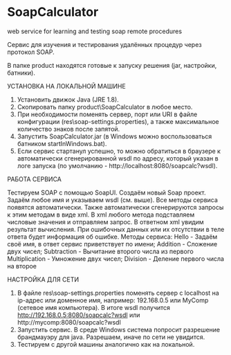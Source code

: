 # SoapCalculator

web service for learning and testing soap remote procedures

Сервис для изучения и тестирования удалённых процедур через протокол SOAP.

В папке product находятся готовые к запуску решения (jar, настройки, батники).

УСТАНОВКА НА ЛОКАЛЬНОЙ МАШИНЕ

1. Установить движок Java (JRE 1.8).
2. Скопировать папку product\SoapCalculator в любое место.
3. При необходимости поменять сервер, порт или URI в файле конфигурации (res\soap-settings.properties), а также максимальное количество знаков после запятой.
4. Запустить SoapCalculator.jar (в Windows можно воспользоваться батником startInWindows.bat).
5. Если сервис стартанул успешно, то можно обратиться в браузере к автоматически сгенерированной wsdl по адресу,
который указан в логе запуска (по умолчанию - http://localhost:8080/soapcalc?wsdl).

РАБОТА СЕРВИСА

Тестируем SOAP с помощью SoapUI. Создаём новый Soap проект. Задаём любое имя и указываем wsdl (см. выше).
Все методы сервиса появятся автоматически. Также автоматически сгенерируются запросы к этим методам в виде xml.
В xml любого метода подставляем числовые значения и отправляем запрос. В ответном xml увидим результат вычисления.
При ошибочных данных или их отсутствии в теле ответа будет информация об ошибке.
Методы сервиса:
  Hello - Задаём своё имя, в ответ сервис приветствует по имени;
  Addition - Сложение двух чисел;
  Subtraction - Вычитание второго числа из первого
  Multiplication - Умножение двух чисел;
  Division - Деление первого числа на второе

НАСТРОЙКА ДЛЯ СЕТИ
1. В файле res\soap-settings.properties поменять сервер с localhost на ip-адрес или доменное имя, например: 
192.168.0.5 или MyComp (сетевое имя компьютера).
В итоге wsdl получится http://192.168.0.5:8080/soapcalc?wsdl или http://mycomp:8080/soapcalc?wsdl
2. Запустить сервис. В среде Windows система попросит разрешение брандмауэру для java. Разрешаем, иначе по сети не увидится.
3. Тестируем с другой машины аналогично как на локальной.

